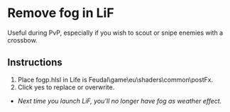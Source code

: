 # Remove fog in LiF
Useful during PvP, especially if you wish to scout or snipe enemies with a crossbow.
## Instructions
1. Place fogp.hlsl in Life is Feudal\game\eu\shaders\common\postFx.
2. Click yes to replace or overwrite.
*  _Next time you launch LiF, you'll no longer have fog as weather effect._
